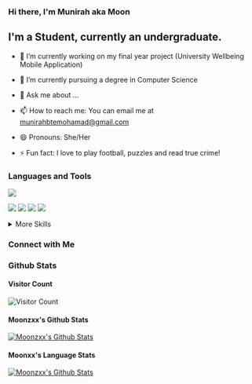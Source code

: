 ### Hi there, I'm Munirah aka Moon

## I'm a Student, currently an undergraduate.



- 🔭 I’m currently working on my final year project (University Wellbeing Mobile Application)
- 🌱 I’m currently pursuing a degree in Computer Science

- 💬 Ask me about ...
- 📫 How to reach me: You can email me at munirahbtemohamad@gmail.com
- 😄 Pronouns: She/Her
- ⚡ Fun fact: I love to play football, puzzles and read true crime!





### Languages and Tools

![](https://img.shields.io/badge/Code-Python-informational?style=flat&logo=python&logoColor=white&color=2bbc8a)

![](https://img.shields.io/badge/Code-Java-informational?style=flat&logo=java&logoColor=white&color=2bbc8a)
![](https://img.shields.io/badge/Code-MongoDB-informational?style=flat&logo=MongoDB&logoColor=white&color=4AB197)
![](https://img.shields.io/badge/Code-MySQL-informational?style=flat&logo=MySQL&logoColor=white&color=4AB197)
![](https://img.shields.io/badge/Style-CSS-informational?style=flat&logo=css3&logoColor=white&color=4AB197)


<details>
<summary> More Skills</summary>
![](https://img.shields.io/badge/Tools-GitHub-informational?style=flat&logo=GitHub&logoColor=white&color=4AB197)
</details>


### Connect with Me







### Github Stats



#### Visitor Count

![Visitor Count](https://profile-counter.glitch.me/Moonzxx/count.svg)

#### Moonzxx's Github Stats

[![Moonzxx's Github Stats](https://github-readme-stats.vercel.app/api?username=Moonzxx&show_icons=true&hide_border=true&count_private=true&include_all_commits=true&theme=radical)](https://github-readme-stats.vercel.app/api?username=Moonzxx&show_icons=true&hide_border=true&count_private=true&include_all_commits=true&theme=radical)

#### Moonxx's Language Stats

[![Moonzxx's Github Stats](https://github-readme-stats.vercel.app/api/top-langs/?username=Moonzxx&layout=compact&theme=radical)](https://github-readme-stats.vercel.app/api?username=Moonzxx&show_icons=true&hide_border=true&count_private=true&include_all_commits=true&theme=radical)







